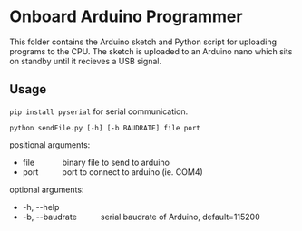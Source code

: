 # Onboard Arduino Programmer
This folder contains the Arduino sketch and Python script for uploading programs to the CPU.
The sketch is uploaded to an Arduino nano which sits on standby until it recieves a USB signal.

## Usage
`pip install pyserial` for serial communication.

`python sendFile.py [-h] [-b BAUDRATE] file port`

positional arguments:
  - file       binary file to send to arduino
  - port      port to connect to arduino (ie. COM4)

optional arguments:
  - -h, --help
  - -b, --baudrate      serial baudrate of Arduino, default=115200
